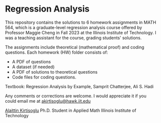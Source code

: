# Regression Analysis

 This repository contains the solutions to 6 homework assignments in MATH 564, which is a graduate-level regression analysis course offered by Professor Maggie Cheng in Fall 2023 at the Illinois Institute of Technology. I was a teaching assistant for the course, grading students' solutions.

The assignments include theoretical (mathematical proof) and coding questions. Each homework (HW) folder consists of:

* A PDF of questions
* A dataset (if needed)
* A PDF of solutions to theoretical questions
* Code files for coding questions.

Textbook: Regression Analysis by Example, Samprit Chatterjee, Ali S. Hadi

Any comments or corrections are welcome. I would appreciate it if you could email me at [akirtisoglu@hawk.iit.edu](mailto:akirtisoglu@hawk.iit.edu)

[
Alaittin Kirtisoglu](https://kirtisoglu.github.io/)
Ph.D. Student in Applied Math
Illinois Institute of Technology
